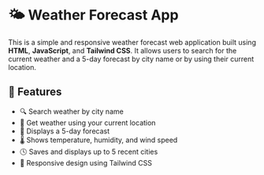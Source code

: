# 🌤️ Weather Forecast App

This is a simple and responsive weather forecast web application built using **HTML**, **JavaScript**, and **Tailwind CSS**. It allows users to search for the current weather and a 5-day forecast by city name or by using their current location.

## 🔧 Features

- 🔍 Search weather by city name
- 📍 Get weather using your current location
- 📆 Displays a 5-day forecast
- 🌡️ Shows temperature, humidity, and wind speed
- 🕓 Saves and displays up to 5 recent cities
- 📱 Responsive design using Tailwind CSS



